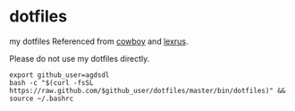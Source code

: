 # dotfiles
my dotfiles
Referenced from [cowboy](https://github.com/cowboy/dotfiles) and [lexrus](https://github.com/lexrus/dotfiles).

Please do not use my dotfiles directly.

```
export github_user=agdsdl
bash -c "$(curl -fsSL https://raw.github.com/$github_user/dotfiles/master/bin/dotfiles)" && source ~/.bashrc
```
